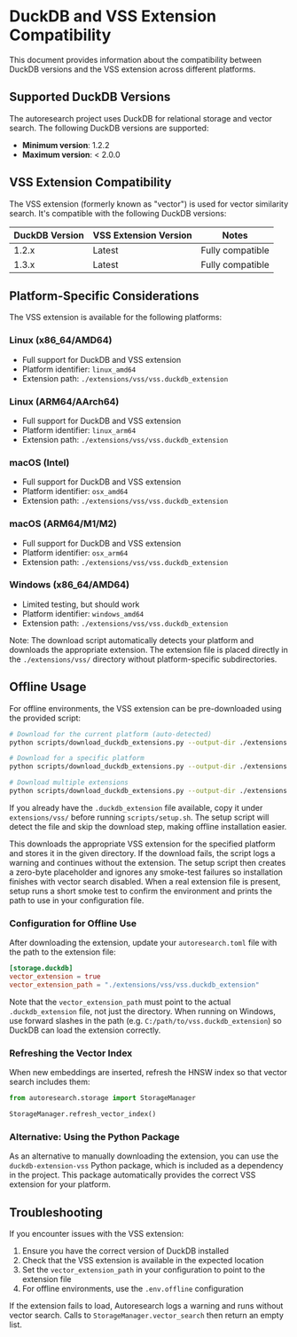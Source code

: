 # DuckDB and VSS Extension Compatibility

This document provides information about the compatibility between DuckDB versions and the VSS extension across different platforms.

## Supported DuckDB Versions

The autoresearch project uses DuckDB for relational storage and vector search. The following DuckDB versions are supported:

- **Minimum version**: 1.2.2
- **Maximum version**: < 2.0.0

## VSS Extension Compatibility

The VSS extension (formerly known as "vector") is used for vector similarity search. It's compatible with the following DuckDB versions:

| DuckDB Version | VSS Extension Version | Notes |
|----------------|------------------------|-------|
| 1.2.x          | Latest                 | Fully compatible |
| 1.3.x          | Latest                 | Fully compatible |

## Platform-Specific Considerations

The VSS extension is available for the following platforms:

### Linux (x86_64/AMD64)
- Full support for DuckDB and VSS extension
- Platform identifier: `linux_amd64`
- Extension path: `./extensions/vss/vss.duckdb_extension`

### Linux (ARM64/AArch64)
- Full support for DuckDB and VSS extension
- Platform identifier: `linux_arm64`
- Extension path: `./extensions/vss/vss.duckdb_extension`

### macOS (Intel)
- Full support for DuckDB and VSS extension
- Platform identifier: `osx_amd64`
- Extension path: `./extensions/vss/vss.duckdb_extension`

### macOS (ARM64/M1/M2)
- Full support for DuckDB and VSS extension
- Platform identifier: `osx_arm64`
- Extension path: `./extensions/vss/vss.duckdb_extension`

### Windows (x86_64/AMD64)
- Limited testing, but should work
- Platform identifier: `windows_amd64`
- Extension path: `./extensions/vss/vss.duckdb_extension`

Note: The download script automatically detects your platform and downloads the appropriate extension. The extension file is placed directly in the `./extensions/vss/` directory without platform-specific subdirectories.

## Offline Usage

For offline environments, the VSS extension can be pre-downloaded using the provided script:

```bash
# Download for the current platform (auto-detected)
python scripts/download_duckdb_extensions.py --output-dir ./extensions

# Download for a specific platform
python scripts/download_duckdb_extensions.py --output-dir ./extensions --platform linux_amd64

# Download multiple extensions
python scripts/download_duckdb_extensions.py --output-dir ./extensions --extensions vss,json
```

If you already have the `.duckdb_extension` file available, copy it under
`extensions/vss/` before running `scripts/setup.sh`. The setup script will
detect the file and skip the download step, making offline installation
easier.

This downloads the appropriate VSS extension for the specified platform and
stores it in the given directory. If the download fails, the script logs a
warning and continues without the extension. The setup script then creates a
zero-byte placeholder and ignores any smoke-test failures so installation
finishes with vector search disabled. When a real extension file is present,
setup runs a short smoke test to confirm the environment and prints the path to
use in your configuration file.

### Configuration for Offline Use

After downloading the extension, update your `autoresearch.toml` file with the path to the extension file:

```toml
[storage.duckdb]
vector_extension = true
vector_extension_path = "./extensions/vss/vss.duckdb_extension"
```

Note that the `vector_extension_path` must point to the actual `.duckdb_extension` file, not just the directory.
When running on Windows, use forward slashes in the path (e.g. `C:/path/to/vss.duckdb_extension`) so DuckDB can load the extension correctly.

### Refreshing the Vector Index

When new embeddings are inserted, refresh the HNSW index so that vector search
includes them:

```python
from autoresearch.storage import StorageManager

StorageManager.refresh_vector_index()
```

### Alternative: Using the Python Package

As an alternative to manually downloading the extension, you can use the `duckdb-extension-vss` Python package, which is included as a dependency in the project. This package automatically provides the correct VSS extension for your platform.

## Troubleshooting

If you encounter issues with the VSS extension:

1. Ensure you have the correct version of DuckDB installed
2. Check that the VSS extension is available in the expected location
3. Set the `vector_extension_path` in your configuration to point to the extension file
4. For offline environments, use the `.env.offline` configuration

If the extension fails to load, Autoresearch logs a warning and runs without
vector search. Calls to ``StorageManager.vector_search`` then return an empty
list.

